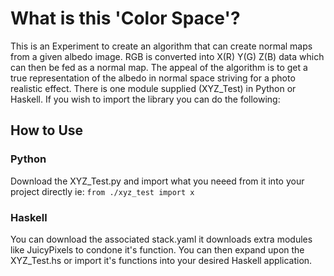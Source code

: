 # What is this 'Color Space'?
This is an Experiment to create an algorithm that can create normal maps from a given albedo image. RGB is converted into X(R) Y(G) Z(B) data which can then be fed as a normal map. The appeal of the algorithm is to get a true representation of the albedo in normal space striving for a photo realistic effect. There is one module supplied (XYZ_Test) in Python or Haskell. If you wish to import the library you can do the following:

## How to Use
### Python
Download the XYZ_Test.py and import what you neeed from it into your project directly ie: 
`from ./xyz_test import x`

### Haskell
You can download the associated stack.yaml it downloads extra modules like JuicyPixels to condone it's function.
You can then expand upon the XYZ_Test.hs or import it's functions into your desired Haskell application.
